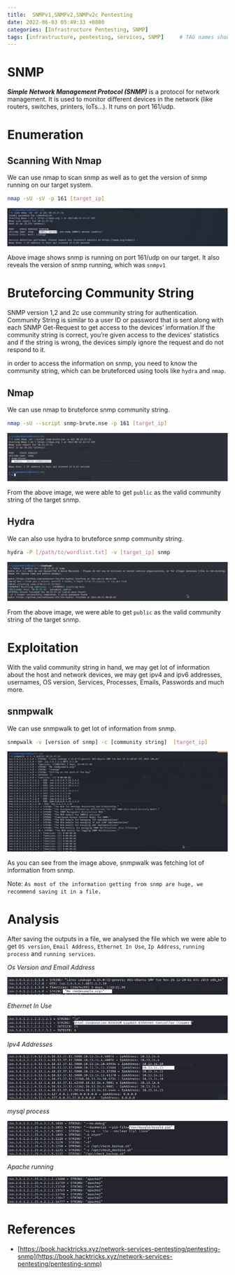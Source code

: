 ```yaml
---
title:  SNMPv1,SNMPv2,SNMPv2c Pentesting
date: 2022-06-03 05:49:33 +0800
categories: [Infrastructure Pentesting, SNMP]
tags: [infrastructure, pentesting, services, SNMP]     # TAG names should always be lowercase
---
```


# SNMP

***Simple Network Management Protocol (SNMP)*** is a protocol for network management. It is used to monitor different devices in the network (like routers, switches, printers, IoTs...). It runs on port 161/udp.

# Enumeration

## Scanning With Nmap

We can use nmap to scan snmp as well as to get the version of snmp running on our target system. 

```bash
nmap -sU -sV -p 161 [target_ip]
```

![snmp](https://raw.githubusercontent.com/cyberkhalid/cyberkhalid.github.io/main/assets/img/ipentest/snmp1.png)

Above image shows snmp is running on port 161/udp on our target. It also reveals the version of snmp running, which was `snmpv1`

# Bruteforcing Community String

SNMP version 1,2 and 2c use community string for authentication. Community String is similar to a user ID or password that is sent along with each SNMP Get-Request to get access to the devices’ information.If the community string is correct, you’re given access to the devices’ statistics and if the string is wrong, the devices simply ignore the request and do not respond to it.

in order to access the information on snmp, you need to know the community string, which can be bruteforced using tools like `hydra` and `nmap`.

## Nmap

We can use nmap to bruteforce snmp community string.

```bash
nmap -sU --script snmp-brute.nse -p 161 [target_ip]
```
![snmp](https://raw.githubusercontent.com/cyberkhalid/cyberkhalid.github.io/main/assets/img/ipentest/snmp2.png)

From the above image, we were able to get `public` as the valid community string of the target snmp.

## Hydra

We can also use hydra to bruteforce snmp community string.

```bash
hydra -P [/path/to/wordlist.txt] -v [target_ip] snmp
```
![snmp](https://raw.githubusercontent.com/cyberkhalid/cyberkhalid.github.io/main/assets/img/ipentest/snmp2c.png)

From the above image, we were able to get `public` as the valid community string of the target snmp.

# Exploitation

With the valid community string in hand, we may get lot of information about the host and network devices, we may get ipv4 and ipv6 addresses, usernames, OS version, Services, Processes, Emails, Passwords and much more.

## snmpwalk

We can use snmpwalk to get lot of information from snmp.

```bash
snmpwalk -v [version of snmp] -c [community string]  [target_ip]
```

![snmp](https://raw.githubusercontent.com/cyberkhalid/cyberkhalid.github.io/main/assets/img/ipentest/snmp3.png)

As you can see from the image above, snmpwalk was fetching lot of information from snmp.

Note: `As most of the information getting from snmp are huge, we recommend saving it in a file.`

# Analysis 

After saving the outputs in a file, we analysed the file which we were able to get `OS version`, `Email Address`, `Ethernet In Use`, `Ip Address`, `running process` and `running services`.

*Os Version and Email Address*

![snmp](https://raw.githubusercontent.com/cyberkhalid/cyberkhalid.github.io/main/assets/img/ipentest/snmp4.png)

*Ethernet In Use*

![snmp](https://raw.githubusercontent.com/cyberkhalid/cyberkhalid.github.io/main/assets/img/ipentest/snmp5.png)

*Ipv4 Addresses*

![snmp](https://raw.githubusercontent.com/cyberkhalid/cyberkhalid.github.io/main/assets/img/ipentest/snmp6.png)

*mysql process*

![snmp](https://raw.githubusercontent.com/cyberkhalid/cyberkhalid.github.io/main/assets/img/ipentest/snmp7.png)

*Apache running*

![snmp](https://raw.githubusercontent.com/cyberkhalid/cyberkhalid.github.io/main/assets/img/ipentest/snmp8.png)


# References

- [https://book.hacktricks.xyz/network-services-pentesting/pentesting-snmp](https://book.hacktricks.xyz/network-services-pentesting/pentesting-snmp)
